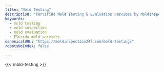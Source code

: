 ```yaml
---
title: "Mold Testing"
description: "Certified Mold Testing & Evaluation Services by MoldInspection247. Independent, evidence-based mold testing aligned with Florida regulations and national best practices."
keywords:
  - mold testing
  - mold inspection
  - mold evaluation
  - Florida mold services
canonicalURL: "https://moldinspection247.com/mold-testing/"
robotsNoIndex: false

---
```



{{< mold-testing >}}
